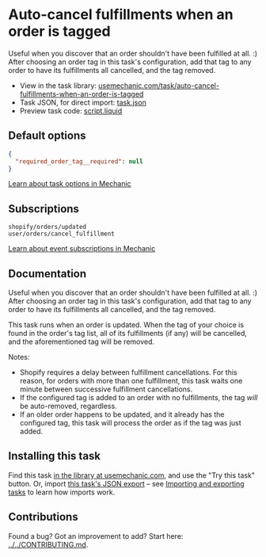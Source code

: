 # Auto-cancel fulfillments when an order is tagged

Useful when you discover that an order shouldn't have been fulfilled at all. :) After choosing an order tag in this task's configuration, add that tag to any order to have its fulfillments all cancelled, and the tag removed.

* View in the task library: [usemechanic.com/task/auto-cancel-fulfillments-when-an-order-is-tagged](https://usemechanic.com/task/auto-cancel-fulfillments-when-an-order-is-tagged)
* Task JSON, for direct import: [task.json](../../tasks/auto-cancel-fulfillments-when-an-order-is-tagged.json)
* Preview task code: [script.liquid](./script.liquid)

## Default options

```json
{
  "required_order_tag__required": null
}
```

[Learn about task options in Mechanic](https://docs.usemechanic.com/article/471-task-options)

## Subscriptions

```liquid
shopify/orders/updated
user/orders/cancel_fulfillment
```

[Learn about event subscriptions in Mechanic](https://docs.usemechanic.com/article/408-subscriptions)

## Documentation

Useful when you discover that an order shouldn't have been fulfilled at all. :) After choosing an order tag in this task's configuration, add that tag to any order to have its fulfillments all cancelled, and the tag removed.

This task runs when an order is updated. When the tag of your choice is found in the order's tag list, all of its fulfillments (if any) will be cancelled, and the aforementioned tag will be removed.

Notes:

* Shopify requires a delay between fulfillment cancellations. For this reason, for orders with more than one fulfillment, this task waits one minute between successive fulfillment cancellations.
* If the configured tag is added to an order with no fulfillments, the tag _will_ be auto-removed, regardless.
* If an older order happens to be updated, and it already has the configured tag, this task will process the order as if the tag was just added.

## Installing this task

Find this task [in the library at usemechanic.com](https://usemechanic.com/task/auto-cancel-fulfillments-when-an-order-is-tagged), and use the "Try this task" button. Or, import [this task's JSON export](../../tasks/auto-cancel-fulfillments-when-an-order-is-tagged.json) – see [Importing and exporting tasks](https://docs.usemechanic.com/article/505-importing-and-exporting-tasks) to learn how imports work.

## Contributions

Found a bug? Got an improvement to add? Start here: [../../CONTRIBUTING.md](../../CONTRIBUTING.md).
